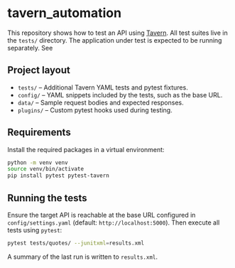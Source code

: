 # tavern_automation

This repository shows how to test an API using [Tavern](https://tavern.dev/).
All test suites live in the `tests/` directory. The application under test is
expected to be running separately. See 

## Project layout

- `tests/` – Additional Tavern YAML tests and pytest fixtures.
- `config/` – YAML snippets included by the tests, such as the base URL.
- `data/` – Sample request bodies and expected responses.
- `plugins/` – Custom pytest hooks used during testing.

## Requirements

Install the required packages in a virtual environment:

```bash
python -m venv venv
source venv/bin/activate
pip install pytest pytest-tavern
```

## Running the tests

Ensure the target API is reachable at the base URL configured in
`config/settings.yaml` (default: `http://localhost:5000`). Then execute all
tests using `pytest`:

```bash
pytest tests/quotes/ --junitxml=results.xml
```

A summary of the last run is written to `results.xml`.